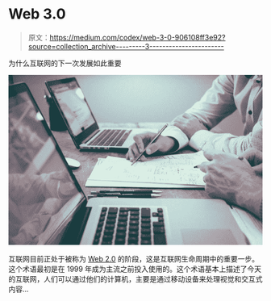 # Web 3.0

> 原文：<https://medium.com/codex/web-3-0-906108ff3e92?source=collection_archive---------3----------------------->

为什么互联网的下一次发展如此重要

![](img/64c85fd630ef3cb49ba64dc6372aabb5.png)

互联网目前正处于被称为 [Web 2.0](https://www.newsweek.com/what-web-30-why-should-youcare-1627250) 的阶段，这是互联网生命周期中的重要一步。这个术语最初是在 1999 年成为主流之前投入使用的。这个术语基本上描述了今天的互联网，人们可以通过他们的计算机，主要是通过移动设备来处理视觉和交互式内容…